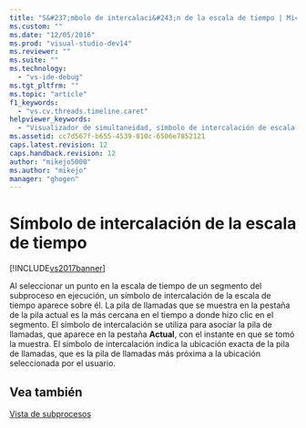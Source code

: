 ```yaml
---
title: "S&#237;mbolo de intercalaci&#243;n de la escala de tiempo | Microsoft Docs"
ms.custom: ""
ms.date: "12/05/2016"
ms.prod: "visual-studio-dev14"
ms.reviewer: ""
ms.suite: ""
ms.technology: 
  - "vs-ide-debug"
ms.tgt_pltfrm: ""
ms.topic: "article"
f1_keywords: 
  - "vs.cv.threads.timeline.caret"
helpviewer_keywords: 
  - "Visualizador de simultaneidad, símbolo de intercalación de escala de tiempo"
ms.assetid: cc7d567f-b655-4539-810c-6506e7852121
caps.latest.revision: 12
caps.handback.revision: 12
author: "mikejo5000"
ms.author: "mikejo"
manager: "ghogen"
---
```

# S&#237;mbolo de intercalaci&#243;n de la escala de tiempo
[!INCLUDE[vs2017banner](../code-quality/includes/vs2017banner.md)]

Al seleccionar un punto en la escala de tiempo de un segmento del subproceso en ejecución, un símbolo de intercalación de la escala de tiempo aparece sobre él.  La pila de llamadas que se muestra en la pestaña de la pila actual es la más cercana en el tiempo a donde hizo clic en el segmento.  El símbolo de intercalación se utiliza para asociar la pila de llamadas, que aparece en la pestaña **Actual**, con el instante en que se tomó la muestra.  El símbolo de intercalación indica la ubicación exacta de la pila de llamadas, que es la pila de llamadas más próxima a la ubicación seleccionada por el usuario.  
  
## Vea también  
 [Vista de subprocesos](../profiling/threads-view-parallel-performance.md)